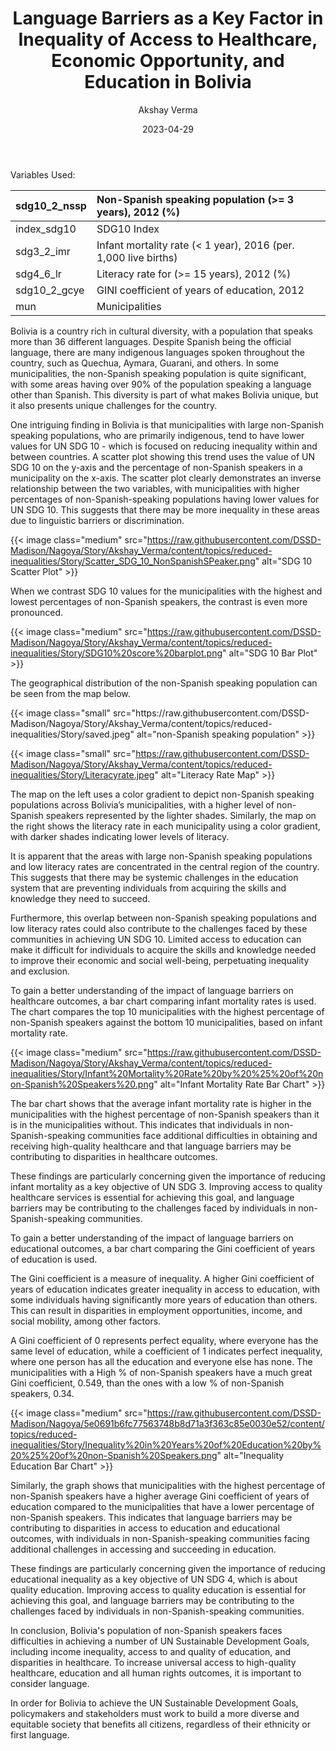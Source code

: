﻿---
title: Language Barriers as a Key Factor in Inequality of Access to Healthcare, Economic Opportunity, and Education in Bolivia
author: Akshay Verma
date: 2023-04-29
---

Variables Used:

|sdg10\_2\_nssp|Non-Spanish speaking population (>= 3 years), 2012 (%)|
| :- | :- |
|index\_sdg10|SDG10 Index|
|sdg3\_2\_imr|Infant mortality rate (< 1 year), 2016 (per. 1,000 live births)|
|sdg4\_6\_lr|Literacy rate for (>= 15 years), 2012 (%)|
|sdg10\_2\_gcye|GINI coefficient of years of education, 2012|
|mun|Municipalities |


Bolivia is a country rich in cultural diversity, with a population that speaks more than 36 different languages. Despite Spanish being the official language, there are many indigenous languages spoken throughout the country, such as Quechua, Aymara, Guarani, and others. In some municipalities, the non-Spanish speaking population is quite significant, with some areas having over 90% of the population speaking a language other than Spanish. This diversity is part of what makes Bolivia unique, but it also presents unique challenges for the country.

One intriguing finding in Bolivia is that municipalities with large non-Spanish speaking populations, who are primarily indigenous, tend to have lower values for UN SDG 10 - which is focused on reducing inequality within and between countries. A scatter plot showing this trend uses the value of UN SDG 10 on the y-axis and the percentage of non-Spanish speakers in a municipality on the x-axis. The scatter plot clearly demonstrates an inverse relationship between the two variables, with municipalities with higher percentages of non-Spanish-speaking populations having lower values for UN SDG 10. This suggests that there may be more inequality in these areas due to linguistic barriers or discrimination.





{{< image class="medium" src="https://raw.githubusercontent.com/DSSD-Madison/Nagoya/Story/Akshay_Verma/content/topics/reduced-inequalities/Story/Scatter_SDG_10_NonSpanishSPeaker.png" alt="SDG 10 Scatter Plot" >}}























When we contrast SDG 10 values for the municipalities with the highest and lowest percentages of non-Spanish speakers, the contrast is even more pronounced.

{{< image class="medium" src="https://raw.githubusercontent.com/DSSD-Madison/Nagoya/Story/Akshay_Verma/content/topics/reduced-inequalities/Story/SDG10%20score%20barplot.png" alt="SDG 10 Bar Plot" >}}



The geographical distribution of the non-Spanish speaking population can be seen from the map below.




<p float="left">
{{< image class="small" src="https://raw.githubusercontent.com/DSSD-Madison/Nagoya/Story/Akshay_Verma/content/topics/reduced-inequalities/Story/saved.jpeg" alt="non-Spanish speaking population" >}}



{{< image class="small" src="https://raw.githubusercontent.com/DSSD-Madison/Nagoya/Story/Akshay_Verma/content/topics/reduced-inequalities/Story/Literacyrate.jpeg" alt="Literacy Rate Map" >}}
</p>



The map on the left uses a color gradient to depict non-Spanish speaking populations across Bolivia’s municipalities, with a higher level of non-Spanish speakers represented by the lighter shades. Similarly, the map on the right shows the literacy rate in each municipality using a color gradient, with darker shades indicating lower levels of literacy.

It is apparent that the areas with large non-Spanish speaking populations and low literacy rates are concentrated in the central region of the country. This suggests that there may be systemic challenges in the education system that are preventing individuals from acquiring the skills and knowledge they need to succeed.

Furthermore, this overlap between non-Spanish speaking populations and low literacy rates could also contribute to the challenges faced by these communities in achieving UN SDG 10. Limited access to education can make it difficult for individuals to acquire the skills and knowledge needed to improve their economic and social well-being, perpetuating inequality and exclusion.




To gain a better understanding of the impact of language barriers on healthcare outcomes, a bar chart comparing infant mortality rates is used. The chart compares the top 10 municipalities with the highest percentage of non-Spanish speakers against the bottom 10 municipalities, based on infant mortality rate.






{{< image class="medium" src="https://raw.githubusercontent.com/DSSD-Madison/Nagoya/Story/Akshay_Verma/content/topics/reduced-inequalities/Story/Infant%20Mortality%20Rate%20by%20%25%20of%20non-Spanish%20Speakers%20.png" alt="Infant Mortality Rate Bar Chart" >}}










The bar chart shows that the average infant mortality rate is higher in the municipalities with the highest percentage of non-Spanish speakers than it is in the municipalities without. This indicates that individuals in non-Spanish-speaking communities face additional difficulties in obtaining and receiving high-quality healthcare and that language barriers may be contributing to disparities in healthcare outcomes.

These findings are particularly concerning given the importance of reducing infant mortality as a key objective of UN SDG 3. Improving access to quality healthcare services is essential for achieving this goal, and language barriers may be contributing to the challenges faced by individuals in non-Spanish-speaking communities.

To gain a better understanding of the impact of language barriers on educational outcomes, a bar chart comparing the Gini coefficient of years of education is used. 

The Gini coefficient is a measure of inequality. A higher Gini coefficient of years of education indicates greater inequality in access to education, with some individuals having significantly more years of education than others. This can result in disparities in employment opportunities, income, and social mobility, among other factors. 

A Gini coefficient of 0 represents perfect equality, where everyone has the same level of education, while a coefficient of 1 indicates perfect inequality, where one person has all the education and everyone else has none. The municipalities with a High % of non-Spanish speakers have a much great Gini coefficient, 0.549, than the ones with a low % of non-Spanish speakers, 0.34. 





{{< image class="medium" src="https://raw.githubusercontent.com/DSSD-Madison/Nagoya/5e0691b6fc77563748b8d71a3f363c85e0030e52/content/topics/reduced-inequalities/Story/Inequality%20in%20Years%20of%20Education%20by%20%25%20of%20non-Spanish%20Speakers.png" alt="Inequality Education Bar Chart" >}}











Similarly, the graph shows that municipalities with the highest percentage of non-Spanish speakers have a higher average Gini coefficient of years of education compared to the municipalities that have a lower percentage of non-Spanish speakers. This indicates that language barriers may be contributing to disparities in access to education and educational outcomes, with individuals in non-Spanish-speaking communities facing additional challenges in accessing and succeeding in education.

These findings are particularly concerning given the importance of reducing educational inequality as a key objective of UN SDG 4, which is about quality education. Improving access to quality education is essential for achieving this goal, and language barriers may be contributing to the challenges faced by individuals in non-Spanish-speaking communities.

In conclusion, Bolivia's population of non-Spanish speakers faces difficulties in achieving a number of UN Sustainable Development Goals, including income inequality, access to and quality of education, and disparities in healthcare. To increase universal access to high-quality healthcare, education and all human rights outcomes, it is important to consider language. 

In order for Bolivia to achieve the UN Sustainable Development Goals, policymakers and stakeholders must work to build a more diverse and equitable society that benefits all citizens, regardless of their ethnicity or first language.
